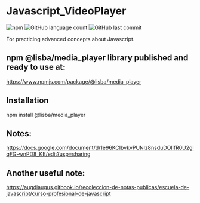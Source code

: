 # Javascript_VideoPlayer
![npm](https://img.shields.io/npm/v/@lisba/media_player)
![GitHub language count](https://img.shields.io/github/languages/count/Lisba/Javascript_VideoPlayer)
![GitHub last commit](https://img.shields.io/github/last-commit/Lisba/Javascript_VideoPlayer)

For practicing advanced concepts about Javascript.

## npm @lisba/media_player library published and ready to use at:
https://www.npmjs.com/package/@lisba/media_player

## Installation
npm install @lisba/media_player

## Notes:
https://docs.google.com/document/d/1e96KCIbvkvPUNlz8nsduDOIifR0U2giqFG-wnPD8_KE/edit?usp=sharing

## Another useful note:
https://augdiaugus.gitbook.io/recoleccion-de-notas-publicas/escuela-de-javascript/curso-profesional-de-javascript
